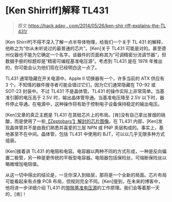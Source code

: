 # [Ken Shirriff]解释 TL431

> 原文:[https://hack aday . com/2014/05/26/ken-shir riff-explains-the-TL 431/](https://hackaday.com/2014/05/26/ken-shirriff-explains-the-tl431/)

[Ken Shirriff]不得不深入了解一点半导体物理，给我们一个关于 TL 431 的解释，他称之为“你从未听说过的最普通的芯片”。[Ken]关于 TL431 可能是对的。甚至德州仪器也不能为它确定一个名字。该器件的页面称其为“可调精密分流调节器”，但数据手册的标题却是“精密可编程基准电压源”。考虑到 TL431 是在 1978 年推出的，你可能会认为他们现在已经明白这一点了。

TL431 通常隐藏在开关电源中。Apple II 切换器有一个，许多当前的 ATX 供应有 3 个。不知情的器件搜寻者可能会错过它们，因为它们通常隐藏在 TO-92 或 SOT-23 封装中。不过 TL431 不是晶体管。TL431 的操作实际上非常简单。当基准引脚的电压高于 2.5V 时，输出晶体管导通。当基准电压降至 2.5V 以下时，器件停止导通。在电源中，这种操作将有助于控制电子设备保持稳定的输出电压。

[Ken]文章的真正主题是 TL431 在其硅芯片上的布局。[肯]没有自己拿出冒烟的硝酸，而是使用了一些[【Zeptobars’】解封的芯片图像](http://zeptobars.ru/en/read/how-to-open-microchip-asic-what-inside)。在 TL431 内部，[Ken]发现晶体管并不是由我们熟悉并喜爱的三层 NPN 或 PNP 夹层构成的。事实上，基地甚至不在中间。晶体管，包括 TL431 中使用的 BJT，可以以几乎无限多种方式组装。

[Ken]接着讲 TL431 的电阻和电容。电容器以两种不同的方式形成，一种是反向偏置二极管，另一种是更传统的平板型电容器。电阻器包括保险丝，可熔断保险丝以略微增加电阻值。

从这一切中得出的结论是，一旦你深入到硅层，那将是一个全新的局面。芯片布局可能看起来有点像 PCB 布局，但规则完全不同。[Ken]提到，在未来的博客中，他将进一步详细介绍 TL431 的[带隙基准电压源](http://en.wikipedia.org/wiki/Bandgap_voltage_reference)的工作原理。我们会等着那一天的，[肯]！